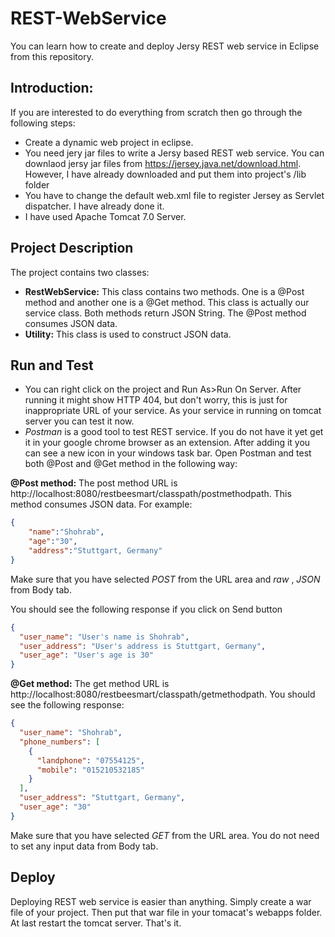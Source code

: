 # REST-WebService
You can learn how to create and deploy Jersy REST web service in Eclipse from this repository.

## Introduction: 
If you are interested to do everything from scratch then go through the following steps:
* Create a dynamic web project in eclipse.
* You need jery jar files to write a Jersy based REST web service. You can downlaod jersy jar files from  https://jersey.java.net/download.html. However, I have already downloaded and put them into project's /lib folder
* You have to change the default web.xml file to register Jersey as Servlet dispatcher. I have already done it.
* I have used Apache Tomcat 7.0 Server.

## Project Description
The project contains two classes:
* __RestWebService:__ This class contains two methods. One is a @Post method and another one is a @Get method. This class is actually our service class. Both methods return JSON String. The @Post method consumes JSON data.
* __Utility:__ This class is used to construct JSON data.

## Run and Test
* You can right click on the project and Run As>Run On Server. After running it might show HTTP 404, but don't worry, this is just for inappropriate URL of your service. As your service in running on tomcat server you can test it now.
* _Postman_ is a good tool to test REST service. If you do not have it yet get it in your google chrome browser as an extension. After adding it you can see a new icon in your windows task bar. Open Postman and test both @Post and @Get method in the following way:

__@Post method:__ The post method URL is http://localhost:8080/restbeesmart/classpath/postmethodpath. This method consumes JSON data. For example:
```Json
{
    "name":"Shohrab",
    "age":"30",
    "address":"Stuttgart, Germany"
}
```
Make sure that you have selected _POST_ from the URL area and _raw_ , _JSON_ from Body tab.

You should see the following response if you click on Send button

```Json
{
  "user_name": "User's name is Shohrab",
  "user_address": "User's address is Stuttgart, Germany",
  "user_age": "User's age is 30"
}
```

__@Get method:__ The get method URL is http://localhost:8080/restbeesmart/classpath/getmethodpath. You should see the following response:

```Json
{
  "user_name": "Shohrab",
  "phone_numbers": [
    {
      "landphone": "07554125",
      "mobile": "015210532185"
    }
  ],
  "user_address": "Stuttgart, Germany",
  "user_age": "30"
}
```
Make sure that you have selected _GET_ from the URL area. You do not need to set any input data from Body tab.

## Deploy

Deploying REST web service is easier than anything. Simply create a war file of your project. Then put that war file in your tomacat's webapps folder. At last restart the tomcat server. That's it. 
